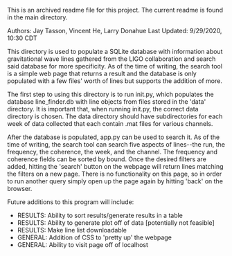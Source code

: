 This is an archived readme file for this project. The current readme is found in the main directory.

Authors: Jay Tasson, Vincent He, Larry Donahue
Last Updated: 9/29/2020, 10:30 CDT

This directory is used to populate a SQLite database with information about gravitational wave lines gathered from the LIGO collaboration and search said database for more specificity. As of the time of writing, the search tool is a simple web page that returns a result and the database is only populated with a few files' worth of lines but supports the addition of more.

The first step to using this directory is to run init.py, which populates the database line_finder.db with line objects from files stored in the 'data' directory. It is important that, when running init.py, the correct data directory is chosen. The data directory should have subdirectories for each week of data collected that each contain .mat files for various channels.

After the database is populated, app.py can be used to search it. As of the time of writing, the search tool can search five aspects of lines--the run, the frequency, the coherence, the week, and the channel. The frequency and coherence fields can be sorted by bound. Once the desired filters are added, hitting the 'search' button on the webpage will return lines matching the filters on a new page. There is no functionality on this page, so in order to run another query simply open up the page again by hitting 'back' on the browser.

Future additions to this program will include:
 - RESULTS: Ability to sort results/generate results in a table		
 - RESULTS: Ability to generate plot off of data [potentially not feasible]
 - RESULTS: Make line list downloadable
 - GENERAL: Addition of CSS to 'pretty up' the webpage
 - GENERAL: Ability to visit page off of localhost

